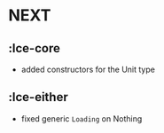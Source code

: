 # NEXT

## :lce-core
- added constructors for the Unit type

## :lce-either
- fixed generic `Loading` on Nothing
